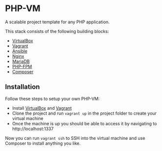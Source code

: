 # PHP-VM

A scalable project template for any PHP application.

This stack consists of the following building blocks:

- [VirtualBox](https://www.virtualbox.org)
- [Vagrant](https://www.vagrantup.com)
- [Ansible](http://www.ansible.com)
- [Nginx](http://www.nginx.com)
- [MariaDB](https://mariadb.com)
- [PHP-FPM](http://php-fpm.org)
- [Composer](https://getcomposer.org)

## Installation

Follow these steps to setup your own PHP-VM:

- Install [VirtualBox](https://www.virtualbox.org/wiki/Downloads) and [Vagrant](https://www.vagrantup.com/downloads.html)
- Clone the project and run ```vagrant up``` in the project folder to create your virtual machine
- Once the machine is up you should be able to access it by navigating to http://localhost:1337

Now you can run ```vagrant ssh``` to SSH into the virtual machine and use Composer to install anything you like.

